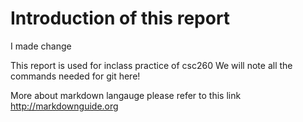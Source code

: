 # Introduction of this report

I made change 

This report is used for inclass practice of csc260
We will note all the commands needed for git here!

More about markdown langauge please refer to this link http://markdownguide.org


